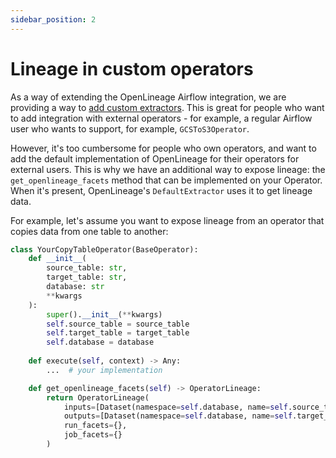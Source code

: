 ```yaml
---
sidebar_position: 2
---
```


# Lineage in custom operators

As a way of extending the OpenLineage Airflow integration, we are providing a way to [add custom extractors](./extractor.md). 
This is great for people who want to add integration with external operators - for example, a regular Airflow user who wants to support, for example, `GCSToS3Operator`.

However, it's too cumbersome for people who own operators, and want to add the default implementation of OpenLineage for their operators for external users. 
This is why we have an additional way to expose lineage: the `get_openlineage_facets` method that can be implemented on your Operator.
When it's present, OpenLineage's `DefaultExtractor` uses it to get lineage data.

For example, let's assume you want to expose lineage from an operator that copies data from one table to another:

```python
class YourCopyTableOperator(BaseOperator):
    def __init__(
        source_table: str,
        target_table: str,
        database: str
        **kwargs
    ):
        super().__init__(**kwargs)
        self.source_table = source_table
        self.target_table = target_table
        self.database = database 
      
    def execute(self, context) -> Any:
        ...  # your implementation

    def get_openlineage_facets(self) -> OperatorLineage:
        return OperatorLineage(
            inputs=[Dataset(namespace=self.database, name=self.source_table)],
            outputs=[Dataset(namespace=self.database, name=self.target_table)],
            run_facets={},
            job_facets={}
        )
```
